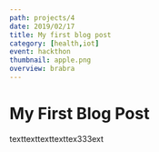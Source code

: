 ```yaml
---
path: projects/4
date: 2019/02/17
title: My first blog post
category: [health,iot]
event: hackthon
thumbnail: apple.png
overview: brabra
---
```


# My First Blog Post
texttexttexttexttex333ext

